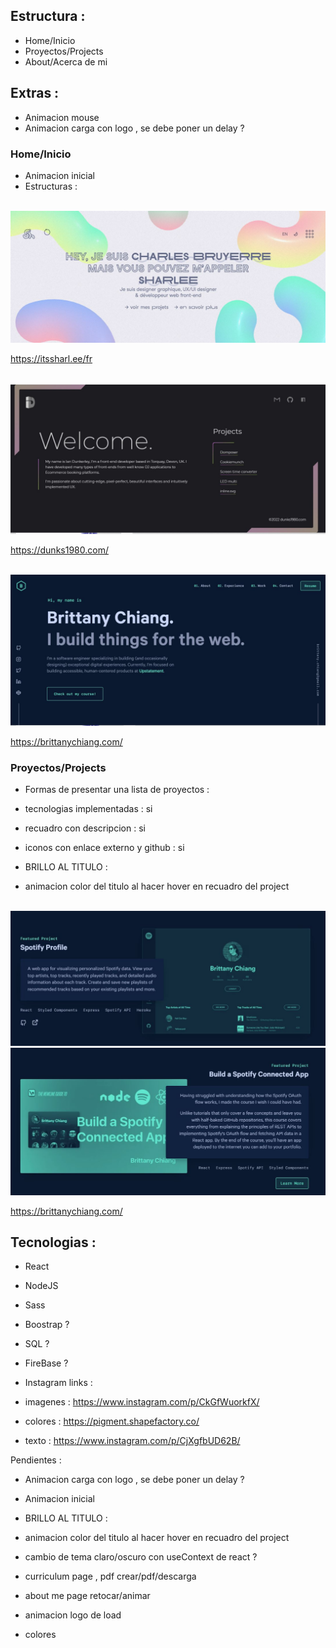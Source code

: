 

## Estructura : 

- Home/Inicio 
- Proyectos/Projects
- About/Acerca de mi 

## Extras  :

- Animacion mouse
- Animacion carga con logo , se debe poner un delay ? 


### **Home/Inicio**

- Animacion inicial 
- Estructuras :

<br/>

<img src='./Captura.JPG'>

<br/>

<a href='https://itssharl.ee/fr'>https://itssharl.ee/fr</a>

<br/>

<img src='./Captura2.JPG'>

<br/>

<a href='https://dunks1980.com/'>https://dunks1980.com/</a>

<br/>


<img src='./Captura3.JPG'>

<br/>

<a href='https://brittanychiang.com/'>https://brittanychiang.com/</a>


### **Proyectos/Projects**

- Formas de presentar una lista de proyectos :


- tecnologias implementadas : si  
- recuadro con descripcion : si 
- iconos con enlace externo y github : si 

- BRILLO AL TITULO :
-  animacion color del titulo al hacer hover en recuadro del project 



<br/>


<img src='./Captura4.JPG'>

<br/>

<img src='./Captura5.JPG'>

<br/>

<a href='https://brittanychiang.com/'>https://brittanychiang.com/</a>

## Tecnologias :

- React 
- NodeJS
- Sass 
- Boostrap ? 
- SQL ? 
- FireBase ? 


- Instagram links : 

- imagenes : https://www.instagram.com/p/CkGfWuorkfX/ 
- colores : https://pigment.shapefactory.co/
- texto : https://www.instagram.com/p/CjXgfbUD62B/


Pendientes : 
- Animacion carga con logo , se debe poner un delay ? 
- Animacion inicial 
- BRILLO AL TITULO :
-  animacion color del titulo al hacer hover en recuadro del project 
- cambio de tema claro/oscuro con useContext de react ?

- curriculum  page , pdf  crear/pdf/descarga
- about me page      retocar/animar  
- animacion logo de load 
- colores            





